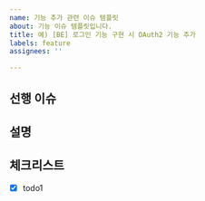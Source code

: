 ```yaml
---
name: 기능 추가 관련 이슈 템플릿
about: 기능 이슈 템플릿입니다.
title: 예) [BE] 로그인 기능 구현 시 OAuth2 기능 추가
labels: feature
assignees: ''

---
```


<!-- feature와 관련된 이슈 템플릿 -->
<!-- (선택) 이 이슈 전에 해야하는 이슈를 등록 -->
<!-- ex) 선행 과제: #00 이슈 이름 -->
## 선행 이슈

<!-- 이 이슈 카드에 대한 설명, 최대한 다른 사람이 알아 볼 수 있도록 적어주자 -->
## 설명

<!-- 필요에 따라서 이 이슈를 위한 체크박스를 만들어도 됨 -->
## 체크리스트
- [x] todo1
